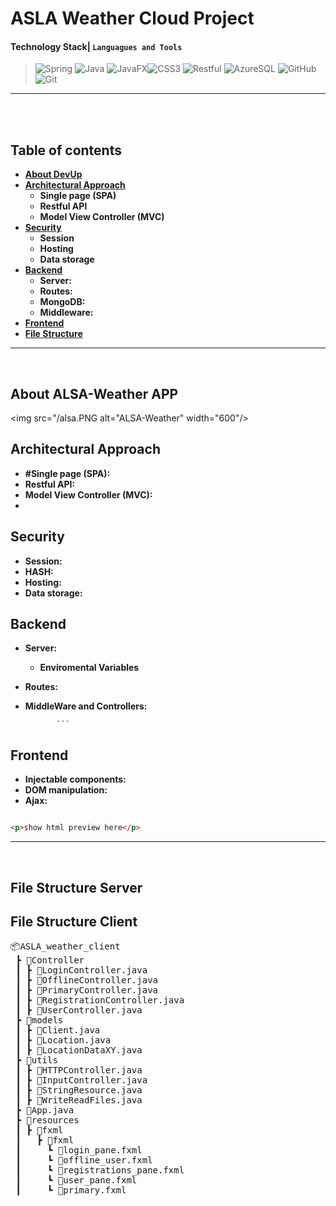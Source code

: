 # ASLA Weather Cloud Project

#### Technology Stack| `Languagues and Tools`
><img alt="Spring" src="https://img.shields.io/badge/spring%20Boot%20-%236db33f.svg?&style=for-the-badge&logo=spring&logoColor=white"/> <img alt="Java" src="https://img.shields.io/badge/JAVA%20-%23E34F26.svg?&style=for-the-badge&logo=java&logoColor=white"/> <img alt="JavaFX" src="https://img.shields.io/badge/JAVA%20FX%20-%23f29400.svg?&style=for-the-badge&logo=java&logoColor=white"/><img alt="CSS3" src="https://img.shields.io/badge/css3%20-%231572B6.svg?&style=for-the-badge&logo=css3&logoColor=white"/> <img alt="Restful" src="https://img.shields.io/badge/RESTful API%20-%23404d59.svg?&style=for-the-badge"/> <img alt="AzureSQL" src="https://img.shields.io/badge/Azure%20SQL%20-%230089d6.svg?&style=for-the-badge&logo=Microsoft-Azure&logoColor=white"/> <img alt="GitHub" src="https://img.shields.io/badge/github%20-%23121011.svg?&style=for-the-badge&logo=github&logoColor=white"/> <img alt="Git" src="https://img.shields.io/badge/git%20-%23F05033.svg?&style=for-the-badge&logo=git&logoColor=white"/> 

---
<br>
<br>

## Table of contents <!-- omit in toc -->

- **[About DevUp](#About-DevUp)**
- **[Architectural Approach](#Architectural-Approach)**
    - **Single page (SPA)**
    - **Restful API**
    - **Model View Controller (MVC)**
- **[Security](#Security)**
    - **Session**
    - **Hosting**
    - **Data storage**
- **[Backend](#Backend)**
    - **Server:**
    - **Routes:**
    - **MongoDB:**
   - **Middleware:**   
- **[Frontend](#Frontend)**
- **[File Structure](#File-Structure)**
---
<br>


## About ALSA-Weather APP

<img src="/alsa.PNG alt="ALSA-Weather" width="600"/>

## Architectural Approach
 - **#Single page (SPA):**
 - **Restful API:**
 - **Model View Controller (MVC):**
 - 
## Security
 - **Session:**
 - **HASH:**
 - **Hosting:**
 - **Data storage:**

## Backend
   - **Server:**
      - **Enviromental Variables**
   - **Routes:** 


   - **MiddleWare and Controllers:**

                ```

## Frontend
 - **Injectable components:**
 - **DOM manipulation:**
 - **Ajax:**

```html

<p>show html preview here</p>

```
---
<br>

## File Structure Server


## File Structure Client
<pre>
📦ASLA_weather_client
 ┣ 📂Controller
 ┃ ┣ 📜LoginController.java
 ┃ ┣ 📜OfflineController.java
 ┃ ┣ 📜PrimaryController.java
 ┃ ┣ 📜RegistrationController.java
 ┃ ┣ 📜UserController.java
 ┣ 📂models
 ┃ ┣ 📜Client.java
 ┃ ┣ 📜Location.java
 ┃ ┣ 📜LocationDataXY.java
 ┣ 📂utils
 ┃ ┣ 📜HTTPController.java
 ┃ ┣ 📜InputController.java
 ┃ ┣ 📜StringResource.java
 ┃ ┣ 📜WriteReadFiles.java
 ┣ 📜App.java
 ┣ 📂resources
 ┃ ┣ 📂fxml
 ┃   ┣ 📂fxml
 ┃     ┗ 📜login_pane.fxml
 ┃     ┗ 📜offline_user.fxml
 ┃     ┗ 📜registrations_pane.fxml
 ┃     ┗ 📜user_pane.fxml
 ┃     ┗ 📜primary.fxml
 </pre>
